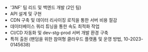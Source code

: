 - '3NF' 팀 리드 및 백엔드 개발 (2인 팀)
- API 설계 및 구현
- CDN 구축 및 데이터 리사이징 로직을 통한 서버 비용 절감
- 데이터베이스 쿼리 튜닝을 통한 속도 최적화 작업
- CI/CD 자동화 및 dev-stg-prod 서버 개발 환경 구축
- 특허 출원 (팬덤을 위한 참여형 클라우드 플랫폼 및 운영 방법, 10-2023-0145638)